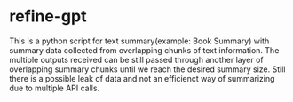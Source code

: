 # refine-gpt
This is a python script for text summary(example: Book Summary) with summary data collected from overlapping chunks of text information. The multiple outputs received can be still passed through another layer of overlapping summary chunks until we reach the desired summary size. Still there is a possible leak of data and not an efficienct way of summarizing due to multiple API calls.
